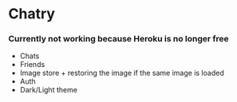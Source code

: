 # Chatry

### Currently not working because Heroku is no longer free

* Chats
* Friends
* Image store + restoring the image if the same image is loaded
* Auth
* Dark/Light theme

